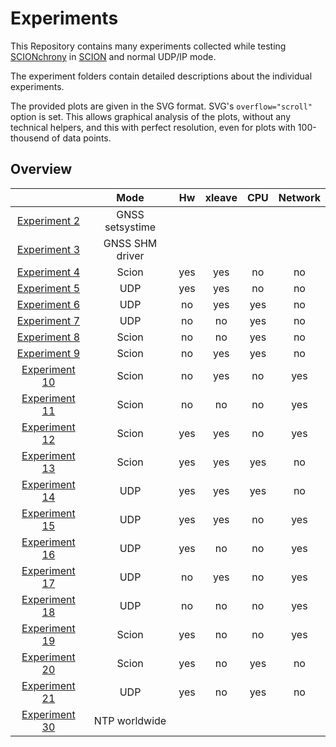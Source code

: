 # Experiments

This Repository contains many experiments collected while testing [SCIONchrony](https://github.com/sciontime/chrony) in [SCION](https://github.com/sciontime/scion) and normal UDP/IP mode.


The experiment folders contain detailed descriptions about the individual experiments.

The provided plots are given in the SVG format. SVG's ```overflow="scroll"``` option is set. This allows graphical analysis of the plots, without any technical helpers, and this with perfect resolution, even for plots with 100-thousend of data points.

## Overview

|    |        Mode        |  Hw | xleave | CPU | Network |
|:--:|:------------------:|:---:|:------:|:---:|:-------:|
|  [Experiment 2](2) |  GNSS setsystime|    |    |       |   |       |
|  [Experiment 3](3) |  GNSS SHM driver  |    |       |    |        |
|  [Experiment 4](4) |        Scion       | yes |   yes  |  no |    no   |
|  [Experiment 5](5) |         UDP        | yes |   yes  |  no |    no   |
|  [Experiment 6](6) |         UDP        |  no |   yes  | yes |    no   |
|  [Experiment 7](7) |         UDP        |  no |   no   | yes |    no   |
|  [Experiment 8](8) |        Scion       |  no |   no   | yes |    no   |
|  [Experiment 9](9) |        Scion       |  no |   yes  | yes |    no   |
| [Experiment 10](10) |        Scion       |  no |   yes  |  no |   yes   |
| [Experiment 11](11) |        Scion       |  no |   no   |  no |   yes   |
| [Experiment 12](12) |        Scion       | yes |   yes  |  no |   yes   |
| [Experiment 13](13) |        Scion       | yes |   yes  | yes |    no   |
| [Experiment 14](14) |         UDP        | yes |   yes  | yes |    no   |
| [Experiment 15](15) |         UDP        | yes |   yes  |  no |   yes   |
| [Experiment 16](16) |         UDP        | yes |   no   |  no |   yes   |
| [Experiment 17](17) |         UDP        |  no |   yes  |  no |   yes   |
| [Experiment 18](18) |         UDP        |  no |   no   |  no |   yes   |
| [Experiment 19](19) |        Scion       | yes |   no   |  no |   yes   |
| [Experiment 20](20) |        Scion       | yes |   no   | yes |    no   |
| [Experiment 21](21) |         UDP        | yes |   no   | yes |    no   |
| [Experiment 30](30) |     NTP worldwide  |    |       |    |       |




